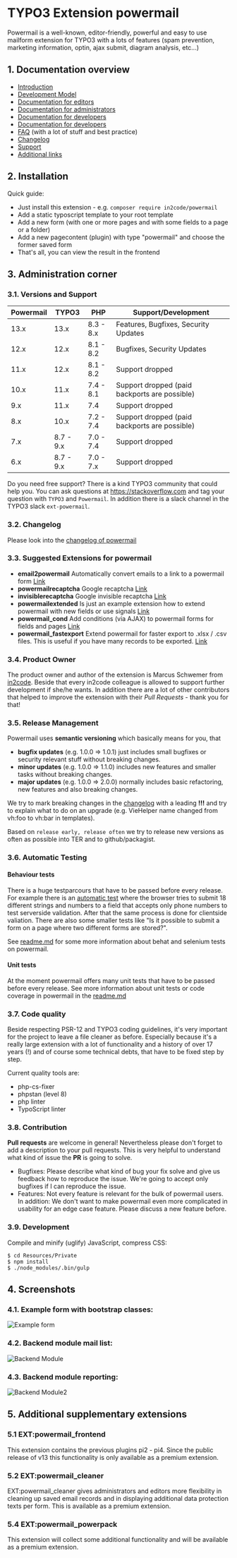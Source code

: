 # TYPO3 Extension powermail

Powermail is a well-known, editor-friendly, powerful and easy to use mailform extension for TYPO3 with a lots of
features (spam prevention, marketing information, optin, ajax submit, diagram analysis, etc...)

## 1. Documentation overview

* [Introduction](/Documentation/Index.md)
* [Development Model](/Documentation/DevelopmentModel.md)
* [Documentation for editors](/Documentation/ForEditors/Index.md)
* [Documentation for administrators](/Documentation/ForAdministrators/Index.md)
* [Documentation for developers](/Documentation/ForDevelopers/Index.md)
* [Documentation for developers](/Documentation/ForDevelopers/Index.md)
* [FAQ](/Documentation/FAQ/Index.md) (with a lot of stuff and best practice)
* [Changelog](/Documentation/Changelog/Index.md)
* [Support](/Documentation/Support/Index.md)
* [Additional links](/Documentation/Links/Index.md)

## 2. Installation

Quick guide:
- Just install this extension - e.g. `composer require in2code/powermail`
- Add a static typoscript template to your root template
- Add a new form (with one or more pages and with some fields to a page or a folder)
- Add a new pagecontent (plugin) with type "powermail" and choose the former saved form
- That's all, you can view the result in the frontend

## 3. Administration corner

### 3.1. Versions and Support

| Powermail   | TYPO3     | PHP       | Support/Development                           |
|-------------|-----------|-----------|-----------------------------------------------|
| 13.x        | 13.x      | 8.3 - 8.x | Features, Bugfixes, Security Updates          |
| 12.x        | 12.x      | 8.1 - 8.2 | Bugfixes, Security Updates                    |
| 11.x        | 12.x      | 8.1 - 8.2 | Support dropped                               |
| 10.x        | 11.x      | 7.4 - 8.1 | Support dropped (paid backports are possible) |
| 9.x         | 11.x      | 7.4       | Support dropped                               |
| 8.x         | 10.x      | 7.2 - 7.4 | Support dropped (paid backports are possible) |
| 7.x         | 8.7 - 9.x | 7.0 - 7.4 | Support dropped                               |
| 6.x         | 8.7 - 9.x | 7.0 - 7.x | Support dropped                               |

Do you need free support? There is a kind TYPO3 community that could help you.
You can ask questions at https://stackoverflow.com and tag your question with `TYPO3` and `Powermail`.
In addition there is a slack channel in the TYPO3 slack `ext-powermail`.

### 3.2. Changelog

Please look into the [changelog of powermail](/Documentation/Changelog/Index.md)

### 3.3. Suggested Extensions for powermail

- **email2powermail** Automatically convert emails to a link to a powermail form [Link](https://github.com/einpraegsam/email2powermail)
- **powermailrecaptcha** Google recaptcha [Link](https://github.com/einpraegsam/powermailrecaptcha)
- **invisiblerecaptcha** Google invisible recaptcha [Link](https://github.com/einpraegsam/invisiblerecaptcha)
- **powermailextended** Is just an example extension how to extend powermail with new fields or use signals [Link](https://github.com/einpraegsam/powermailextended)
- **powermail_cond** Add conditions (via AJAX) to powermail forms for fields and pages [Link](https://github.com/einpraegsam/powermail_cond)
- **powermail_fastexport** Extend powermail for faster export to .xlsx / .csv files. This is useful if you have many records to be exported. [Link](https://github.com/bithost-gmbh/powermail_fastexport)

### 3.4. Product Owner

The product owner and author of the extension is Marcus Schwemer from [in2code](https://www.in2code.de). Beside that every
in2code colleague is allowed to support further development if she/he wants. In addition there are a lot of other
contributors that helped to improve the extension with their *Pull Requests* - thank you for that!

### 3.5. Release Management

Powermail uses **semantic versioning** which basically means for you, that
- **bugfix updates** (e.g. 1.0.0 => 1.0.1) just includes small bugfixes or security relevant stuff without breaking changes.
- **minor updates** (e.g. 1.0.0 => 1.1.0) includes new features and smaller tasks without breaking changes.
- **major updates** (e.g. 1.0.0 => 2.0.0) normally includes basic refactoring, new features and also breaking changes.

We try to mark breaking changes in the [changelog](/Documentation/Changelog/Index.md)
with a leading **!!!** and try to explain what to do on an upgrade (e.g. VieHelper name changed from vh:foo to vh:bar in templates).

Based on `release early, release often` we try to release new versions as often as possible into TER and to github/packagist.

### 3.6. Automatic Testing

#### Behaviour tests

There is a huge testparcours that have to be passed before every release. For example there is an
[automatic test](/Tests/Behavior/Features/Pi1/Validation/Input/JsPhpValidation.feature)
where the browser tries to submit 18 different strings and numbers to a field that accepts only phone numbers to test
serverside validation. After that the same process is done for clientside valiation.
There are also some smaller tests like "Is it possible to submit a form on a page where two different forms are stored?".

See [readme.md](/Tests/Behavior/readme.md) for some more information about behat and selenium tests on powermail.

#### Unit tests

At the moment powermail offers many unit tests that have to be passed before every release. See more information
about unit tests or code coverage in powermail in the [readme.md](/Tests/Unit/readme.md)

### 3.7. Code quality

Beside respecting PSR-12 and TYPO3 coding guidelines, it's very important for the project to leave a file cleaner as before.
Especially because it's a really large extension with a lot of functionality and a history of over 17 years (!) and of course some
technical debts, that have to be fixed step by step.

Current quality tools are:

- php-cs-fixer
- phpstan (level 8)
- php linter
- TypoScript linter

### 3.8. Contribution

**Pull requests** are welcome in general! Nevertheless please don't forget to add a description to your pull requests. This
is very helpful to understand what kind of issue the **PR** is going to solve.

- Bugfixes: Please describe what kind of bug your fix solve and give us feedback how to reproduce the issue. We're going
to accept only bugfixes if I can reproduce the issue.
- Features: Not every feature is relevant for the bulk of powermail users. In addition: We don't want to make powermail
even more complicated in usability for an edge case feature. Please discuss a new feature before.


### 3.9. Development

Compile and minify (uglify) JavaScript, compress CSS:

```
$ cd Resources/Private
$ npm install
$ ./node_modules/.bin/gulp
```


## 4. Screenshots

### 4.1. Example form with bootstrap classes:

![Example form](Documentation/Images/frontend1.png "Example Form")


### 4.2. Backend module mail list:

![Backend Module](Documentation/Images/backend1.png "Backend Module")


### 4.3. Backend module reporting:

![Backend Module2](Documentation/Images/backend2.png "Backend Module2")

## 5. Additional supplementary extensions

### 5.1 EXT:powermail_frontend

This extension contains the previous plugins pi2 - pi4. Since the public release of v13 this functionality is only
available as a premium extension.

### 5.2 EXT:powermail_cleaner

EXT:powermail_cleaner gives administrators and editors more flexibility in cleaning up saved email records and in
displaying additional data protection texts per form. This is available as a premium extension.

### 5.4 EXT:powermail_powerpack

This extension will collect some additional functionality and will be available as a premium extension.
